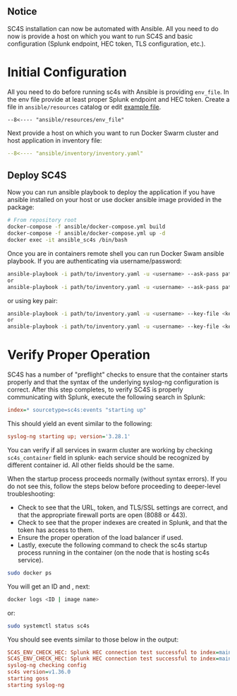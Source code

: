 ## Notice
SC4S installation can now be automated with Ansible. All you need to do now is provide a host on which you want to run SC4S and basic configuration (Splunk endpoint, HEC token, TLS configuration, etc.).

# Initial Configuration

All you need to do before running sc4s with Ansible is providing `env_file`. In the env file provide at least proper Splunk endpoint and HEC token.
Create a file in `ansible/resources` catalog or edit [example file](/ansible/resources/env_file).

``` dotenv
--8<---- "ansible/resources/env_file"
```
Next provide a host on which you want to run Docker Swarm cluster and host application in inventory file:
``` yaml
--8<---- "ansible/inventory/inventory.yaml"
```
## Deploy SC4S
Now you can run ansible playbook to deploy the application if you have ansible installed on your host
or use docker ansible image provided in the package:
```bash
# From repository root
docker-compose -f ansible/docker-compose.yml build
docker-compose -f ansible/docker-compose.yml up -d
docker exec -it ansible_sc4s /bin/bash
```
Once you are in containers remote shell you can run Docker Swam ansible playbook.
If you are authenticating via username/password:
``` bash 
ansible-playbook -i path/to/inventory.yaml -u <username> --ask-pass path/to/playbooks/docker.yml
or
ansible-playbook -i path/to/inventory.yaml -u <username> --ask-pass path/to/playbooks/podman.yml

```
or using key pair:
``` bash 
ansible-playbook -i path/to/inventory.yaml -u <username> --key-file <key_file> path/to/playbooks/docker.yml
or
ansible-playbook -i path/to/inventory.yaml -u <username> --key-file <key_file> path/to/playbooks/podman.yml
```

# Verify Proper Operation

SC4S has a number of "preflight" checks to ensure that the container starts properly and that the syntax of the underlying syslog-ng
configuration is correct.  After this step completes, to verify SC4S is properly communicating with Splunk,
execute the following search in Splunk:

```ini
index=* sourcetype=sc4s:events "starting up"
```

This should yield an event similar to the following:

```ini
syslog-ng starting up; version='3.28.1'
```
You can verify if all services in swarm cluster are working by checking ```sc4s_container``` field in splunk- each service should be recognized by different container id. All other fields should be the same.

When the startup process proceeds normally (without syntax errors). If you do not see this,
follow the steps below before proceeding to deeper-level troubleshooting:

* Check to see that the URL, token, and TLS/SSL settings are correct, and that the appropriate firewall ports are open (8088 or 443).
* Check to see that the proper indexes are created in Splunk, and that the token has access to them.
* Ensure the proper operation of the load balancer if used.
* Lastly, execute the following command to check the sc4s startup process running in the container (on the node that is hosting sc4s service).
```bash
sudo docker ps
```
You will get an ID and <image name>, next: 

```bash
docker logs <ID | image name> 
```
or:
```bash
sudo systemctl status sc4s
```
You should see events similar to those below in the output:

```ini
SC4S_ENV_CHECK_HEC: Splunk HEC connection test successful to index=main for sourcetype=sc4s:fallback...
SC4S_ENV_CHECK_HEC: Splunk HEC connection test successful to index=main for sourcetype=sc4s:events...
syslog-ng checking config
sc4s version=v1.36.0
starting goss
starting syslog-ng
```
